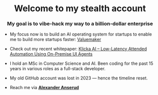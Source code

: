 <h1 align="center">Welcome to my stealth account</h1>
<h3 align="center">My goal is to vibe-hack my way to a billion-dollar enterprise</h3>

- My focus now is to build an AI operating system for startups to enable me to build more startups faster: [Valuemaker](https://www.valuemaker.ai)

- Check out my recent whitepaper: [Klicka AI – Low-Latency Attended Automation Using On-Premise UI Agents](https://www.klicka.ai/whitepaper)

- I hold an MSc in Computer Science and AI. Been coding for the past 15 years in various roles as a full-stack developer.

- My old GitHub account was lost in 2023 — hence the timeline reset.

- Reach me via **[Alexander Anserud](https://www.linkedin.com/in/alexander-anserud/)**
